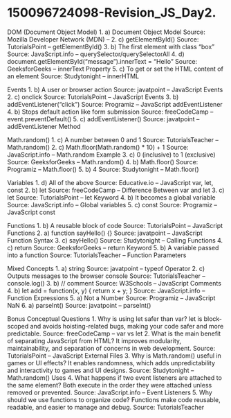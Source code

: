 # 150096724098-Revision_JS_Day2.



DOM (Document Object Model) 1. a) Document Object Model Source: Mozilla Developer Network (MDN) – 2. c) getElementById() Source: TutorialsPoint – getElementById() 3. b) The first element with class “box” Source: JavaScript.info – querySelector/querySelectorAll 4. d) document.getElementById(“message”).innerText = “Hello” Source: GeeksforGeeks – innerText Property 5. c) To get or set the HTML content of an element Source: Studytonight – innerHTML

Events 1. b) A user or browser action Source: javatpoint – JavaScript Events 2. c) onclick Source: TutorialsPoint – JavaScript Events 3. b) addEventListener(“click”) Source: Programiz – JavaScript addEventListener 4. b) Stops default action like form submission Source: freeCodeCamp – event.preventDefault() 5. c) addEventListener() Source: javatpoint – addEventListener Method

Math.random() 1. c) A number between 0 and 1 Source: TutorialsTeacher – Math.random() 2. c) Math.floor(Math.random() * 10) + 1 Source: JavaScript.info – Math.random Example 3. c) 0 (inclusive) to 1 (exclusive) Source: GeeksforGeeks – Math.random() 4. b) Math.floor() Source: Programiz – Math.floor() 5. b) 4 Source: Studytonight – Math.floor()

Variables 1. d) All of the above Source: Educative.io – JavaScript var, let, const 2. b) let Source: freeCodeCamp – Difference Between var and let 3. c) let Source: TutorialsPoint – let Keyword 4. b) It becomes a global variable Source: JavaScript.info – Global variables 5. c) const Source: Programiz – JavaScript const

Functions 1. b) A reusable block of code Source: TutorialsPoint – JavaScript Functions 2. a) function sayHello() {} Source: javatpoint – JavaScript Function Syntax 3. c) sayHello() Source: Studytonight – Calling Functions 4. c) return Source: GeeksforGeeks – return Keyword 5. b) A variable passed into a function Source: TutorialsTeacher – Function Parameters

Mixed Concepts 1. a) string Source: javatpoint – typeof Operator 2. c) Outputs messages to the browser console Source: TutorialsTeacher – console.log() 3. b) // comment Source: W3Schools – JavaScript Comments 4. b) let add = function(x, y) { return x + y; } Source: JavaScript.info – Function Expressions 5. a) Not a Number Source: Programiz – JavaScript NaN 6. a) parseInt() Source: javatpoint – parseInt()

Bonus Conceptual Questions 1. Why is using let safer than var? let is block-scoped and avoids hoisting-related bugs, making your code safer and more predictable. Source: freeCodeCamp – var vs let 2. What is the main benefit of separating JavaScript from HTML? It improves modularity, maintainability, and separation of concerns in web development. Source: TutorialsPoint – JavaScript External Files 3. Why is Math.random() useful in games or UI effects? It enables randomness, which adds unpredictability and interactivity to games and UI designs. Source: Studytonight – Math.random() Uses 4. What happens if two event listeners are attached to the same element? Both execute in the order they were attached unless removed or prevented. Source: JavaScript.info – Event Listeners 5. Why should we use functions to organize code? Functions make code reusable, readable, and easier to manage and debug. Source: TutorialsTeacher
